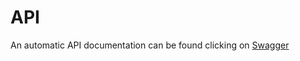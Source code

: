 <link href="style.css" type="text/css" rel="boostrap/css/boostrap-responsive.min.css"></link>

# API

An automatic API documentation can be found clicking on [Swagger](/swagger/)